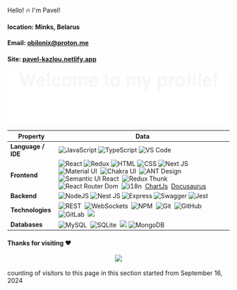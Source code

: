﻿Hello! :fire: I'm Pavel!
#### location: Minks, Belarus
#### Email: obilonix@proton.me
#### Site: [pavel-kazlou.netlify.app](https://pavel-kazlou.netlify.app)

![](assets/welcome.svg)


| Property           | Data                                                                                                                                                                                                                                                                                                                                                                                                                                                                                                                                                                                                                                                                                                                                                                                                                                                                                                                                                                                                                                                                                                                                   |
| ------------------ | -------------------------------------------------------------------------------------------------------------------------------------------------------------------------------------------------------------------------------------------------------------------------------------------------------------------------------------------------------------------------------------------------------------------------------------------------------------------------------------------------------------------------------------------------------------------------------------------------------------------------------------------------------------------------------------------------------------------------------------------------------------------------------------------------------------------------------------------------------------------------------------------------------------------------------------------------------------------------------------------------------------------------------------------------------------------------------------------------------------------------------------- |
| **Language / IDE** | ![JavaScript](https://img.shields.io/badge/JavaScript-orange?logo=javascript&logoColor=white) ![TypeScript](https://img.shields.io/badge/TypeScript-blue?logo=typescript&logoColor=white) ![VS Code](https://img.shields.io/badge/-VS_Code-007ACC?style=flat-square&logo=visual-studio-code&logoColor=white)                                                                                                                                                                                                                                                                                                                                                                                                                                                                                                                                                                                                                                                                      |
| **Frontend**       | ![React](https://img.shields.io/badge/React-blue?logo=react&logoColor=white) ![Redux](https://img.shields.io/badge/Redux-blue?logo=redux&logoColor=white) ![HTML](https://img.shields.io/badge/HTML-gray?logo=html5&logoColor=white) ![CSS](https://img.shields.io/badge/CSS-yellow?logo=css3&logoColor=white) ![Next JS](https://img.shields.io/badge/Next%20JS-violet?logo=nextjs&logoColor=white)&nbsp; ![Material UI](https://img.shields.io/badge/Material%20UI-blue?logo=material-ui&logoColor=red)&nbsp; ![Chakra UI](https://img.shields.io/badge/Chakra%20UI-violet?logo=lib&logoColor=red)&nbsp; ![ANT Design](https://img.shields.io/badge/ANT%20Design-midnightblue?logo=lib&logoColor=white)&nbsp; ![Semantic UI React](https://img.shields.io/badge/Semantic%20UI%20React-turquoise?logo=lib&logoColor=white)&nbsp; ![Redux Thunk](https://img.shields.io/badge/Redux%20Thunk-Redux%20Saga-steelblue)&nbsp; ![React Router Dom](https://img.shields.io/badge/React%20Router%20Dom-orange)&nbsp; ![i18n](https://img.shields.io/badge/i18n-red?logo=lib&logoColor=white)&nbsp; [ChartJs](https://img.shields.io/badge/ChartJs-burlywood?logo=i18n&logoColor=white)&nbsp; [Docusaurus](https://img.shields.io/badge/Docusaurus-green?logo=Docusaurus&logoColor=white)&nbsp;|
| **Backend**        | ![NodeJS](https://img.shields.io/badge/Node%20JS-green?logo=node&logoColor=white) ![Nest JS](https://img.shields.io/badge/Nest%20JS-white?logo=nestjs&logoColor=red) ![Express](https://img.shields.io/badge/Express-white) ![Swagger](https://img.shields.io/badge/Swagger-MediumSpringGreen?logo=swagger&logoColor=white) ![Jest](https://img.shields.io/badge/Jest-white?logo=jest&logoColor=red) |
| **Technologies**       | ![REST](https://img.shields.io/badge/REST%20API-black?logo=restapi&logoColor=white)&nbsp; ![WebSockets](https://img.shields.io/badge/WebSockets-orange?logo=restapi&logoColor=white)&nbsp; ![NPM](https://img.shields.io/badge/npm-purple?logo=npm&logoColor=white)&nbsp; ![Git](https://img.shields.io/badge/-Git-004400?style=flat&logo=git)&nbsp; ![GitHub](https://img.shields.io/badge/-GitHub-444444?style=flat&logo=github)&nbsp; ![GitLab](https://img.shields.io/badge/-GitLab-444444?style=flat&logo=GitLab)&nbsp; [![](https://img.shields.io/badge/-Docker-2496ED?style=flat-square&logo=docker&logoColor=white)](https://www.docker.com) |
| **Databases**         | ![MySQL](https://img.shields.io/badge/-MySQL-444444?style=flat&logo=MySQL)&nbsp; ![SQLite](https://img.shields.io/badge/-SQLite-444444?style=flat&logo=SQLite)&nbsp; [![](https://img.shields.io/badge/-PostgreSQL-336791?style=flat-square&logo=postgresql&logoColor=white)](https://www.postgresql.org) ![MongoDB](https://img.shields.io/badge/MongoDB-green?logo=mongodb&logoColor=white) |

#### Thanks for visiting :heart:

<p align="center"> 
<img src="https://profile-counter.glitch.me/PAvelkv94/count.svg">  

counting of visitors to this page in this section started from September 16, 2024

